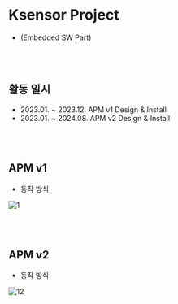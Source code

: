 # Ksensor Project 
- (Embedded SW Part)

<br><br>

## 활동 일시
- 2023.01. ~ 2023.12. APM v1 Design & Install
- 2023.01. ~ 2024.08. APM v2 Design & Install

<br><br>

## APM v1 
- 동작 방식

![1](https://github.com/user-attachments/assets/1fd18a3e-f008-4759-9f86-6cffa4fc22be)

<br><br>

## APM v2
- 동작 방식

![12](https://github.com/user-attachments/assets/e6e607d1-1e9d-4709-b397-4db3f631d288)

